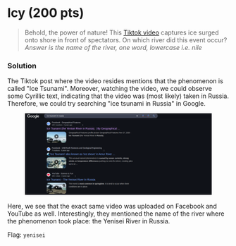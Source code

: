 # Icy (200 pts)

> Behold, the power of nature! This [Tiktok video](https://www.tiktok.com/@momentscary8/video/7423735322502024468?q=%23naturaldisaster\&t=1741755163664) captures ice surged onto shore in front of spectators. On which river did this event occur? _Answer is the name of the river, one word, lowercase i.e. nile_

### Solution

The Tiktok post where the video resides mentions that the phenomenon is called "Ice Tsunami". Moreover, watching the video, we could observe some Cyrillic text, indicating that the video was (most likely) taken in Russia. Therefore, we could try searching "ice tsunami in Russia" in Google.&#x20;

<figure><img src="../../../.gitbook/assets/image (12) (1).png" alt=""><figcaption></figcaption></figure>

Here, we see that the exact same video was uploaded on Facebook and YouTube as well. Interestingly, they mentioned the name of the river where the phenomenon took place: the Yenisei River in Russia.

Flag: `yenisei`
